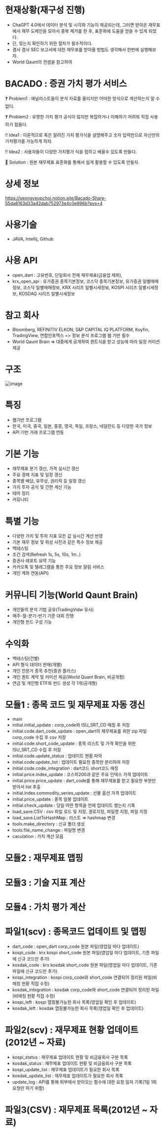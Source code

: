 # 현재상황(재구성 진행)
- ChaGPT 4.0에서 데이터 분석 및 시각화 기능이 제공되는데, 그러면 받아온 재무표에서 재무 도메인을 모아서 중복 제거를 한 후, 표준화에 도움을 얻을 수 있게 되었다.
- 단, 맞는지 확인하기 위한 절차가 필수적이다.
- 겸사 겸사 SEC 보고서에 대한 재무표를 받아올 방법도 생각해서 한번에 실행해보자.
- World Qaunt의 컨셈을 참고하여
  
# BACADO : 증권 가치 평가 서비스
❓ Problem1 : 애널리스트들이 분석 자료를 올리지만 어떠한 방식으로 계산하는지 알 수 없다.

❓ Problem2 : 유명한 가치 평가 공식이 많지만 복잡하거나 이해하기 어려워 직접 사용하기 힘들다.

‼ Idea1 : 이론적으로 혹은 알려진 가치 평가식을 설명해주고 숫자 입력만으로 자신만의 가치평가를 가능하게 하자.

‼ Idea2 : 사용자들이 다양한 가치평가 식을 접하고 배울수 있도록 만들다.

💯 Solution : 원본 재무제표 표준화를 통해서 쉽게 활용할 수 있도록 만들자.

# 상세 정보
https://seongyeopchoi.notion.site/Bacado-Share-55da8163d33a42dab752973e4c0e996b?pvs=4

# 사용기술
- JAVA, Intellij, Github

# 사용 API
- open_dart : 고유번호, 단일회사 전체 재무제표(금융업 제외), 
- krx_open_api : 유가증권 종목기본정보, 코스닥 종목기본정보, 유가증권 일별매매정보, 코스닥 일별매매정보, KRX 시리즈 일별시세정보, KOSPI 시리즈 일별시세정보, KOSDAQ 시리즈 일별시세정보

# 참고 회사
- Bloomberg, REFINITIV ELKON, S&P CAPITAL IQ PLATFORM, Koyfin, TradingView, 연합인포맥스 => 정보 분석 프로그램 웹 기반 필수
- World Qaunt Brain => 대중에게 공개하여 퀀트식을 받고 성능에 따라 일정 커미션 제공

# 구조
![image](https://github.com/krkr5628/bacado/assets/75410553/b57df649-f886-44f2-b7ce-cc073e2e7093)

# 특징
- 웹기반 프로그램
- 한국, 미국, 중국, 일본, 홍콩, 영국, 독일, 프랑스, 네덜란드 등 다양한 국가 정보
- API 기반 거래 프로그램 연동

# 기본 기능
- 재무제표 분기 갱신, 가격 실시간 갱신
- 주요 경제 지표 및 일정 갱신
- 종목별 배당, 유무상, 권리락 등 일정 갱신
- 가치 투자 공식 및 간편 계산 기능
- 테마 정리
- 커뮤니티

# 특별 기능
- 다양한 가치 및 투자 지표 모든 값 실시간 계산 반영
- 기본 재무 정보 및 위성 사진과 같은 특수 정보 제공
- 백테스팅
- 조건 검색(Refresh 1s, 5s, 10s, 1m..)
- 증권사 레포트 요약 기능
- 카카오톡 및 텔레그램을 통한 주요 정보 알림 서비스
- 개인 계좌 연동(API)

# 커뮤니티 기능(World Qaunt Brain)
- 개인들의 분석 기법 공유(TradingVidw 유사)
- 매주-월-분기-반기 기준 대회 진행
- 개인형 펀드 구성 기능
  
# 수익화
- 백테스팅(건별)
- API 형식 데이터 판매(개별)
- 개인 전문가 종목 추천(증권 플러스)
- 개인 퀀트 계약 및 커미션 제공(World Quant Brain, 비공개형)
- 연금 및 개인형 ETF와 펀드 생성 각 1개(공개형)

# 모듈1 : 종목 코드 및 재무제표 자동 갱신
- main
- initial.initial_update : corp_code와 ISU_SRT_CD 매칭 후 저장
- initial.code.dart_code_update : open_dart의 재무제표를 위한 zip 파일 corp_code 수집 후 csv 저장
- initial.code.short_code_update : 종목 리스트 및 가격 확인을 위한 ISU_SRT_CD 수집 후 저장
- initial.code.update_status : 업데이트 현황 파악
- initial.code.update_list : 업데이트 필요한 종목만 분리하여 저장
- initial.code.code_integration : dart코드 short코드 매칭
- initial.price.index_update : 코스피200과 같은 주요 인덱스 가격 업데이트
- initial.price.price_update : dart_code를 통해 재무제표를 받고 필요한 부분만 받아서 list 추출
- initial.index.commodity_series_update : 선물 옵션 가격 업데이트
- initial.price_update : 종목 일봉 업데이트
- initial.check_update : 당일 어떤 항목을 언제 업데이트 했는지 기록
- load_save.CSV : csv 파일 로드 및 저장, 경로지정, 파일명 지정, 파일 지정
- load_save.ListToHashMap : 리스트 ⇒ hashmap 변경
- tools.make_directory : 신규 폴더 생성
- tools.file_name_change : 파일명 변경
- caculation : 가치 계산 모음

# 모듈2 : 재무제표 맵핑

# 모듈3 : 기술 지표 계산

# 모듈4 : 가치 평가 계산

# 파일1(scv) : 종목코드 업데이트 및 맵핑
- dart_code : open_dart corp_code 원본 파일(영업일 마다 업데이트)
- kospi_code : krx kospi short_code 원본 파일(영업일 마다 업데이트, 기존 파일에 신규 코드만 추가)
- kosdak_code : krx kosdak short_code 원본 파일(영업일 마다 업데이트, 기존 파일에 신규 코드만 추가)
- kospi_integration : kospi corp_code와 short_code 연결되어 정리된 파일(비매칭 현황 직접 수정)
- kosdak_integration : kosdak corp_code와 short_code 연결되어 정리된 파일(비매칭 현황 직접 수정)
- kospi_left : kospi 맵핑불가능한 회사 목록(영업일 확인 후 업데이트)
- kosdak_left : kosdak 맵핑불가능한 회사 목록(영업일 확인 후 업데이트)
  
# 파일2(scv) : 재무제표 현황 업데이트(2012년 ~ 자료)
- kospi_status : 재무제표 업데이트 현황 및 비금융회사 구분 목록
- kosdak_status : 재무제표 업데이트 현황 및 비금융회사 구분 목록
- kospi_update_list : 재무제표 업데이트가 필요한 회사 목록
- kosdak_update_list : 재무제표 업데이트가 필요한 회사 목록
- update_log : API를 통해 외부에서 받아오는 함수에 대한 요청 일자 기록(1일 1회 요청만 하기 위함)

# 파일3(CSV) : 재무제표 목록(2012년 ~ 자료)
